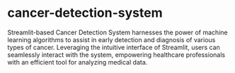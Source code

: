 # cancer-detection-system
Streamlit-based Cancer Detection System harnesses the power of machine learning algorithms to assist in early detection and diagnosis of various types of cancer. Leveraging the intuitive interface of Streamlit, users can seamlessly interact with the system, empowering healthcare professionals with an efficient tool for analyzing medical data.
